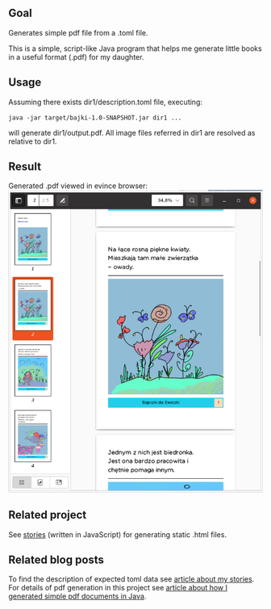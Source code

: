 ## Goal 
Generates simple pdf file from a .toml file.

This is a simple, script-like Java program that helps me generate little books in a useful format (.pdf)
 for my daughter.

## Usage
Assuming there exists dir1/description.toml file, executing:
``` shell
java -jar target/bajki-1.0-SNAPSHOT.jar dir1 ...
```
will generate dir1/output.pdf.
All image files referred in dir1 are resolved as relative to dir1.

## Result
Generated .pdf viewed in evince browser:
![pdf file in evince](doc_in_evince.png)

## Related project
See [stories](https://github.com/kamchy/stories) (written in JavaScript) for generating static .html files.



## Related blog posts
To find the description of expected toml data see [article about my stories](http://kamilachyla.com/posts/premiera-serii-bajek-dla-dzieci/).
For details of pdf generation in this project see [article about how I generated simple pdf documents in Java](https://kamilachyla.com/posts/generate_pdf/).



